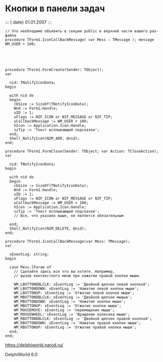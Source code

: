 Кнопки в панели задач
=====================

::: {.date}
01.01.2007
:::

    // Это необходимо объявить в секции public в верхней части вашего pas-файла
    procedure TForm1.IconCallBackMessage( var Mess : TMessage ); message WM_USER + 100;
     
     
     
     
     
    procedure TForm1.FormCreate(Sender: TObject);
    var
     
      nid: TNotifyIconData;
    begin
     
      with nid do
      begin
        cbSize := SizeOf(TNotifyIconData);
        Wnd := Form1.Handle;
        uID := 1;
        uFlags := NIF_ICON or NIF_MESSAGE or NIF_TIP;
        uCallbackMessage := WM_USER + 100;
        hIcon := Application.Icon.Handle;
        szTip := 'Текст всплывающей подсказки';
      end;
      Shell_NotifyIcon(NIM_ADD, @nid);
    end;
     
    procedure TForm1.FormClose(Sender: TObject; var Action: TCloseAction);
    var
     
      nid: TNotifyIconData;
    begin
     
      with nid do
      begin
        cbSize := SizeOf(TNotifyIconData);
        Wnd := Form1.Handle;
        uID := 1;
        uFlags := NIF_ICON or NIF_MESSAGE or NIF_TIP;
        uCallbackMessage := WM_USER + 100;
        hIcon := Application.Icon.Handle;
        szTip := 'Текст всплывающей подсказки';
        // Все, что указано выше, не является обязательным
     
      end;
      Shell_NotifyIcon(NIM_DELETE, @nid);
    end;
     
    procedure TForm1.IconCallBackMessage(var Mess: TMessage);
    var
     
      sEventLog: string;
    begin
     
      case Mess.lParam of
        // Сделайте здесь все что вы хотите. Например,
        // вызов контекстного меню при нажатии правой кнопки мыши.
     
        WM_LBUTTONDBLCLK: sEventLog := 'Двойной щелчок левой кнопкой';
        WM_LBUTTONDOWN: sEventLog := 'Нажатие левой кнопки мыши';
        WM_LBUTTONUP: sEventLog := 'Отжатие левой кнопки мыши';
        WM_MBUTTONDBLCLK: sEventLog := 'Двойной щелчок мышью';
        WM_MBUTTONDOWN: sEventLog := 'Нажатие кнопки мыши';
        WM_MBUTTONUP: sEventLog := 'Отжатие кнопки мыши';
        WM_MOUSEMOVE: sEventLog := 'перемещение мыши';
        WM_MOUSEWHEEL: sEventLog := 'Вращение колесика мыши';
        WM_RBUTTONDBLCLK: sEventLog := 'Двойной щелчок правой кнопкой';
        WM_RBUTTONDOWN: sEventLog := 'Нажатие правой кнопки мыши';
        WM_RBUTTONUP: sEventLog := 'Отжатие правой кнопки мыши';
      end;
    end;
     
     

<https://delphiworld.narod.ru/>

DelphiWorld 6.0
